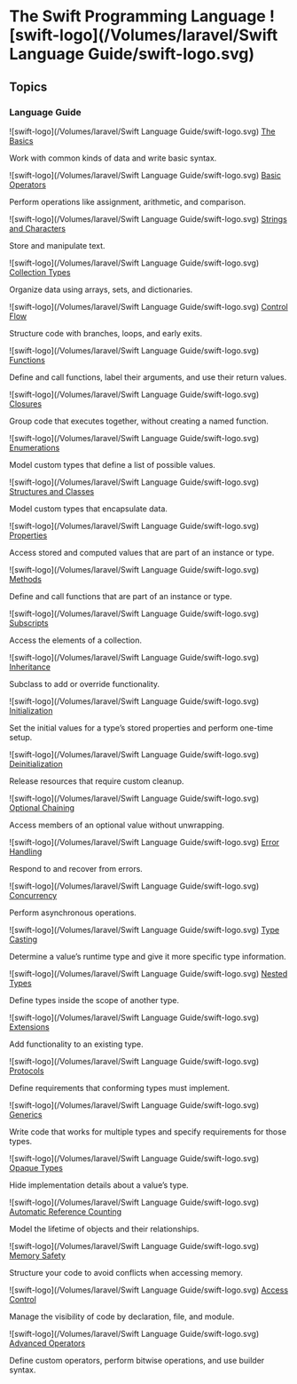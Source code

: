 # The Swift Programming Language ![swift-logo](/Volumes/laravel/Swift Language Guide/swift-logo.svg)

## Topics

### Language Guide



![swift-logo](/Volumes/laravel/Swift Language Guide/swift-logo.svg) [The Basics](The%20Basics.html)

Work with common kinds of data and write basic syntax.



![swift-logo](/Volumes/laravel/Swift Language Guide/swift-logo.svg) [Basic Operators](Basic%20Operators.html)

Perform operations like assignment, arithmetic, and comparison.



![swift-logo](/Volumes/laravel/Swift Language Guide/swift-logo.svg) [Strings and Characters](Strings%20and%20Characters.html)

Store and manipulate text.



![swift-logo](/Volumes/laravel/Swift Language Guide/swift-logo.svg) [Collection Types](Collection%20Types.html)

Organize data using arrays, sets, and dictionaries.



![swift-logo](/Volumes/laravel/Swift Language Guide/swift-logo.svg) [Control Flow](Control%20Flow.html)

Structure code with branches, loops, and early exits.



![swift-logo](/Volumes/laravel/Swift Language Guide/swift-logo.svg) [Functions](Functions.html)

Define and call functions, label their arguments, and use their return values.



![swift-logo](/Volumes/laravel/Swift Language Guide/swift-logo.svg) [Closures](Closures.html)

Group code that executes together, without creating a named function.



![swift-logo](/Volumes/laravel/Swift Language Guide/swift-logo.svg) [Enumerations](Enumerations.html)

Model custom types that define a list of possible values.



![swift-logo](/Volumes/laravel/Swift Language Guide/swift-logo.svg) [Structures and Classes](Structures%20and%20Classes.html)

Model custom types that encapsulate data.



![swift-logo](/Volumes/laravel/Swift Language Guide/swift-logo.svg) [Properties](Properties.html)

Access stored and computed values that are part of an instance or type.



![swift-logo](/Volumes/laravel/Swift Language Guide/swift-logo.svg) [Methods](Methods.html)

Define and call functions that are part of an instance or type.



![swift-logo](/Volumes/laravel/Swift Language Guide/swift-logo.svg) [Subscripts](Subscripts.html)

Access the elements of a collection.



![swift-logo](/Volumes/laravel/Swift Language Guide/swift-logo.svg) [Inheritance](Inheritance.html)

Subclass to add or override functionality.



![swift-logo](/Volumes/laravel/Swift Language Guide/swift-logo.svg) [Initialization](Initialization.html)

Set the initial values for a type’s stored properties and perform one-time setup.



![swift-logo](/Volumes/laravel/Swift Language Guide/swift-logo.svg) [Deinitialization](Deinitialization.html)

Release resources that require custom cleanup.



![swift-logo](/Volumes/laravel/Swift Language Guide/swift-logo.svg) [Optional Chaining](Optional%20Chaining.html)

Access members of an optional value without unwrapping.



![swift-logo](/Volumes/laravel/Swift Language Guide/swift-logo.svg) [Error Handling](Error%20Handling.html)

Respond to and recover from errors.



![swift-logo](/Volumes/laravel/Swift Language Guide/swift-logo.svg) [Concurrency](Concurrency.html)

Perform asynchronous operations.



![swift-logo](/Volumes/laravel/Swift Language Guide/swift-logo.svg) [Type Casting](Type%20Casting.html)

Determine a value’s runtime type and give it more specific type information.



![swift-logo](/Volumes/laravel/Swift Language Guide/swift-logo.svg) [Nested Types](Nested%20Types.html)

Define types inside the scope of another type.



![swift-logo](/Volumes/laravel/Swift Language Guide/swift-logo.svg) [Extensions](Extensions.html)

Add functionality to an existing type.



![swift-logo](/Volumes/laravel/Swift Language Guide/swift-logo.svg) [Protocols](Protocols.html)

Define requirements that conforming types must implement.



![swift-logo](/Volumes/laravel/Swift Language Guide/swift-logo.svg) [Generics](Generics.html)

Write code that works for multiple types and specify requirements for those types.



![swift-logo](/Volumes/laravel/Swift Language Guide/swift-logo.svg) [Opaque Types](Opaque%20Types.html)

Hide implementation details about a value’s type.



![swift-logo](/Volumes/laravel/Swift Language Guide/swift-logo.svg) [Automatic Reference Counting](Automatic%20Reference%20Counting.html)

Model the lifetime of objects and their relationships.



![swift-logo](/Volumes/laravel/Swift Language Guide/swift-logo.svg) [Memory Safety](Memory%20Safety.html)

Structure your code to avoid conflicts when accessing memory.



![swift-logo](/Volumes/laravel/Swift Language Guide/swift-logo.svg) [Access Control](Access%20Control.html)

Manage the visibility of code by declaration, file, and module.



![swift-logo](/Volumes/laravel/Swift Language Guide/swift-logo.svg) [Advanced Operators](Advanced%20Operators.html)

Define custom operators, perform bitwise operations, and use builder syntax.